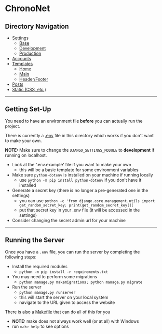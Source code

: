 # ChronoNet

## Directory Navigation
- [Settings](./config/settings/)
  - [Base](./config/settings/base.py)
  - [Development](./config/settings/development.py)
  - [Production](./config/settings/production.py)
- [Accounts](./account/)
- [Templates](./templates/)
  - [Home](./templates/home.html)
  - [Main](./templates/main.html)
  - [Header/Footer](./templates/layout/)
- [Posts](./post/)
- [Static (CSS, etc.)](./static/)

---
## Getting Set-Up

You need to have an environment file __before__ you can actually run the project.

There is currently a [.env](.env) file in this directory which works if you don't want to make your own.

**NOTE:** Make sure to change the `DJANGO_SETTINGS_MODULE` to **development** if running on localhost.


- Look at the '.env.example' file if you want to make your own
  - this will be a basic template for some environment variables
- Make sure `python-dotenv` is installed on your machine if running locally
  - use `python -m pip install python-dotenv` if you don't have it installed
- Generate a secret key (there is no longer a pre-generated one in the settings)
  - you can use `python -c 'from django.core.management.utils import get_random_secret_key; print(get_random_secret_key())`
  - put that secret key in your .env file (it will be accessed in the settings)
- Consider changing the secret admin url for your machine


---

## Running the Server

Once you have a `.env` file, you can run the server by completing the following steps:

- Install the required modules
  - `python -m pip install -r requirements.txt`
- You may need to perform some migrations
  - `python manage.py makemigrations; python manage.py migrate`
- Run the server
  - `python manage.py runserver`
  - this will start the server on your local system
  - navigate to the URL given to access the website

There is also a [Makefile](Makefile) that can do all of this for you
  - **NOTE:** make does not always work well (or at all) with Windows 
  - run `make help` to see options